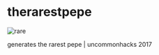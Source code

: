 # therarestpepe

![rare](https://i.imgur.com/D6u95Nj.png)

generates the rarest pepe | uncommonhacks 2017
